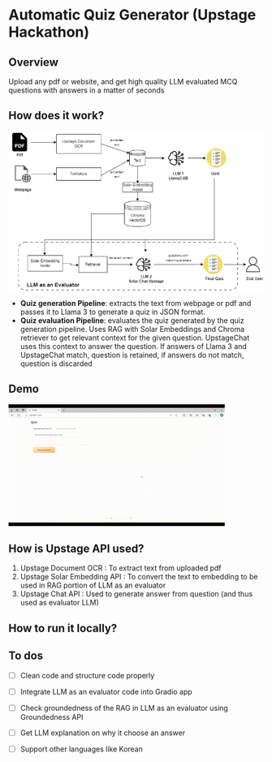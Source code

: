 # Automatic Quiz Generator (Upstage Hackathon)
## Overview
Upload any pdf or website, and get high quality LLM evaluated MCQ questions with answers in a matter of seconds

## How does it work?
![AutomaticQuizGenerator](Automatic_Quiz_Generator.png)

- **Quiz generation Pipeline**: extracts the text from webpage or pdf and passes it to Llama 3 to generate a quiz in JSON format.
- **Quiz evaluation Pipeline**: evaluates the quiz generated by the quiz generation pipeline. Uses RAG with Solar Embeddings and Chroma retriever to get relevant context for the given question. UpstageChat uses this context to answer the question. If answers of Llama 3 and UpstageChat match, question is retained, if answers do not match, question is discarded

## Demo
![](https://github.com/shravankshenoy/upstage_hackathon_auto_quiz_generator/blob/main/auto_quiz_generator_from_webpage_demo.gif)

## How is Upstage API used?
1. Upstage Document OCR : To extract text from uploaded pdf
2. Upstage Solar Embedding API : To convert the text to embedding to be used in RAG portion of LLM as an evaluator
3. Upstage Chat API : Used to generate answer from question (and thus used as evaluator LLM)

## How to run it locally?

## To dos
- [ ] Clean code and structure code properly
- [ ] Integrate LLM as an evaluator code into Gradio app
- [ ] Check groundedness of the RAG in LLM as an evaluator using Groundedness API
- [ ] Get LLM explanation on why it choose an answer
- [ ] Support other languages like Korean

